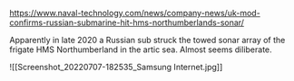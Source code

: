 https://www.naval-technology.com/news/company-news/uk-mod-confirms-russian-submarine-hit-hms-northumberlands-sonar/

Apparently in late 2020 a Russian sub struck the towed sonar array of the frigate HMS Northumberland in the artic sea. Almost seems diliberate.





![[Screenshot_20220707-182535_Samsung Internet.jpg]]